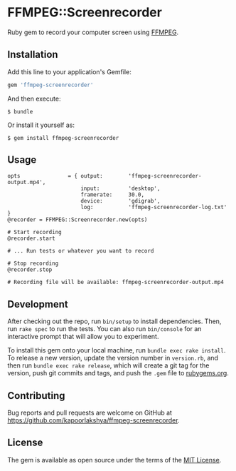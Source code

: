 # FFMPEG::Screenrecorder

Ruby gem to record your computer screen using [FFMPEG](https://www.ffmpeg.org/).

## Installation

Add this line to your application's Gemfile:

```ruby
gem 'ffmpeg-screenrecorder'
```

And then execute:

    $ bundle

Or install it yourself as:

    $ gem install ffmpeg-screenrecorder

## Usage

```
opts               = { output:        'ffmpeg-screenrecorder-output.mp4',
                       input:         'desktop',
                       framerate:     30.0,
                       device:        'gdigrab',
                       log:           'ffmpeg-screenrecorder-log.txt' }
@recorder = FFMPEG::Screenrecorder.new(opts)

# Start recording
@recorder.start

# ... Run tests or whatever you want to record

# Stop recording
@recorder.stop

# Recording file will be available: ffmpeg-screenrecorder-output.mp4
```

## Development

After checking out the repo, run `bin/setup` to install dependencies. Then, run `rake spec` to run the tests. You can also run `bin/console` for an interactive prompt that will allow you to experiment.

To install this gem onto your local machine, run `bundle exec rake install`. To release a new version, update the version number in `version.rb`, and then run `bundle exec rake release`, which will create a git tag for the version, push git commits and tags, and push the `.gem` file to [rubygems.org](https://rubygems.org).

## Contributing

Bug reports and pull requests are welcome on GitHub at https://github.com/kapoorlakshya/ffmpeg-screenrecorder.

## License

The gem is available as open source under the terms of the [MIT License](https://opensource.org/licenses/MIT).
